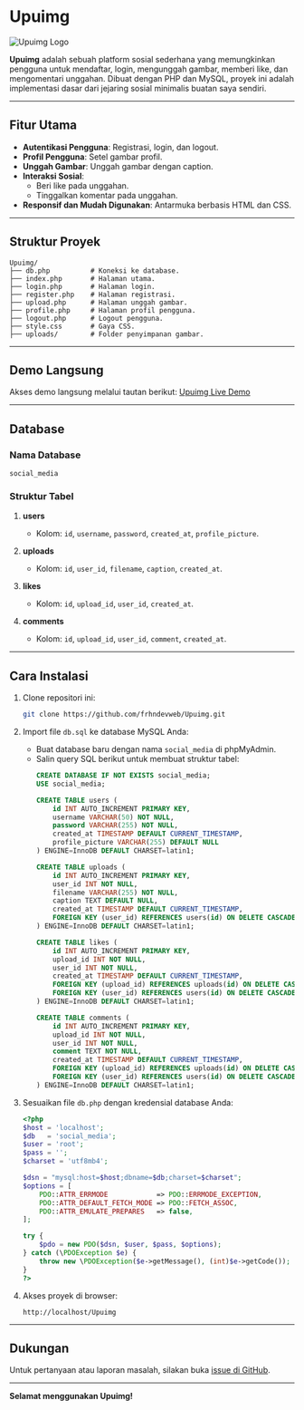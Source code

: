 # Upuimg

![Upuimg Logo](https://upuimg.kesug.com/upuimg.png)

**Upuimg** adalah sebuah platform sosial sederhana yang memungkinkan pengguna untuk mendaftar, login, mengunggah gambar, memberi like, dan mengomentari unggahan. Dibuat dengan PHP dan MySQL, proyek ini adalah implementasi dasar dari jejaring sosial minimalis buatan saya sendiri.

---

## Fitur Utama
- **Autentikasi Pengguna**: Registrasi, login, dan logout.
- **Profil Pengguna**: Setel gambar profil.
- **Unggah Gambar**: Unggah gambar dengan caption.
- **Interaksi Sosial**:
  - Beri like pada unggahan.
  - Tinggalkan komentar pada unggahan.
- **Responsif dan Mudah Digunakan**: Antarmuka berbasis HTML dan CSS.

---

## Struktur Proyek
```
Upuimg/
├── db.php          # Koneksi ke database.
├── index.php       # Halaman utama.
├── login.php       # Halaman login.
├── register.php    # Halaman registrasi.
├── upload.php      # Halaman unggah gambar.
├── profile.php     # Halaman profil pengguna.
├── logout.php      # Logout pengguna.
├── style.css       # Gaya CSS.
├── uploads/        # Folder penyimpanan gambar.
```

---

## Demo Langsung
Akses demo langsung melalui tautan berikut: [Upuimg Live Demo](https://upuimg.kesug.com)

---

## Database
### Nama Database
`social_media`

### Struktur Tabel
1. **users**
   - Kolom: `id`, `username`, `password`, `created_at`, `profile_picture`.

2. **uploads**
   - Kolom: `id`, `user_id`, `filename`, `caption`, `created_at`.

3. **likes**
   - Kolom: `id`, `upload_id`, `user_id`, `created_at`.

4. **comments**
   - Kolom: `id`, `upload_id`, `user_id`, `comment`, `created_at`.

---

## Cara Instalasi
1. Clone repositori ini:
   ```bash
   git clone https://github.com/frhndevweb/Upuimg.git
   ```

2. Import file `db.sql` ke database MySQL Anda:
   - Buat database baru dengan nama `social_media` di phpMyAdmin.
   - Salin query SQL berikut untuk membuat struktur tabel:
     ```sql
     CREATE DATABASE IF NOT EXISTS social_media;
     USE social_media;

     CREATE TABLE users (
         id INT AUTO_INCREMENT PRIMARY KEY,
         username VARCHAR(50) NOT NULL,
         password VARCHAR(255) NOT NULL,
         created_at TIMESTAMP DEFAULT CURRENT_TIMESTAMP,
         profile_picture VARCHAR(255) DEFAULT NULL
     ) ENGINE=InnoDB DEFAULT CHARSET=latin1;

     CREATE TABLE uploads (
         id INT AUTO_INCREMENT PRIMARY KEY,
         user_id INT NOT NULL,
         filename VARCHAR(255) NOT NULL,
         caption TEXT DEFAULT NULL,
         created_at TIMESTAMP DEFAULT CURRENT_TIMESTAMP,
         FOREIGN KEY (user_id) REFERENCES users(id) ON DELETE CASCADE ON UPDATE CASCADE
     ) ENGINE=InnoDB DEFAULT CHARSET=latin1;

     CREATE TABLE likes (
         id INT AUTO_INCREMENT PRIMARY KEY,
         upload_id INT NOT NULL,
         user_id INT NOT NULL,
         created_at TIMESTAMP DEFAULT CURRENT_TIMESTAMP,
         FOREIGN KEY (upload_id) REFERENCES uploads(id) ON DELETE CASCADE ON UPDATE CASCADE,
         FOREIGN KEY (user_id) REFERENCES users(id) ON DELETE CASCADE ON UPDATE CASCADE
     ) ENGINE=InnoDB DEFAULT CHARSET=latin1;

     CREATE TABLE comments (
         id INT AUTO_INCREMENT PRIMARY KEY,
         upload_id INT NOT NULL,
         user_id INT NOT NULL,
         comment TEXT NOT NULL,
         created_at TIMESTAMP DEFAULT CURRENT_TIMESTAMP,
         FOREIGN KEY (upload_id) REFERENCES uploads(id) ON DELETE CASCADE ON UPDATE CASCADE,
         FOREIGN KEY (user_id) REFERENCES users(id) ON DELETE CASCADE ON UPDATE CASCADE
     ) ENGINE=InnoDB DEFAULT CHARSET=latin1;
     ```

3. Sesuaikan file `db.php` dengan kredensial database Anda:
   ```php
   <?php
   $host = 'localhost';
   $db   = 'social_media';
   $user = 'root';
   $pass = '';
   $charset = 'utf8mb4';

   $dsn = "mysql:host=$host;dbname=$db;charset=$charset";
   $options = [
       PDO::ATTR_ERRMODE            => PDO::ERRMODE_EXCEPTION,
       PDO::ATTR_DEFAULT_FETCH_MODE => PDO::FETCH_ASSOC,
       PDO::ATTR_EMULATE_PREPARES   => false,
   ];

   try {
       $pdo = new PDO($dsn, $user, $pass, $options);
   } catch (\PDOException $e) {
       throw new \PDOException($e->getMessage(), (int)$e->getCode());
   }
   ?>
   ```

4. Akses proyek di browser:
   ```
   http://localhost/Upuimg
   ```

---

## Dukungan
Untuk pertanyaan atau laporan masalah, silakan buka [issue di GitHub](https://github.com/frhndevweb/Upuimg/issues).

---

**Selamat menggunakan Upuimg!**

